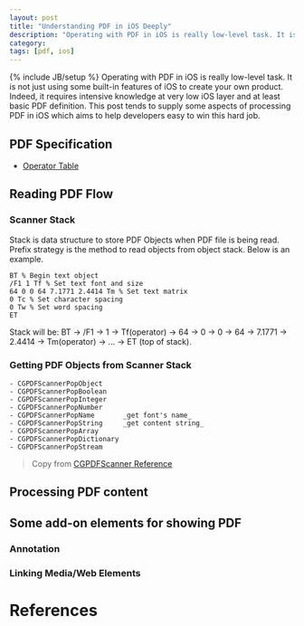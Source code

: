 ```yaml
---
layout: post
title: "Understanding PDF in iOS Deeply"
description: "Operating with PDF in iOS is really low-level task. It is not just using some built-in features of iOS to create your own product. Indeed, it requires intensive knowledge at very low iOS layer and at least basic PDF definition. This post tends to supply some aspects of processing PDF in iOS which aims to help developers easy to win this hard job."
category: 
tags: [pdf, ios]
---
```

{% include JB/setup %}
Operating with PDF in iOS is really low-level task. It is not just using some built-in features of iOS to create your own product. Indeed, it requires intensive knowledge at very low iOS layer and at least basic PDF definition. This post tends to supply some aspects of processing PDF in iOS which aims to help developers easy to win this hard job.

## PDF Specification

- [Operator Table](http://my.safaribooksonline.com/book/office-and-productivity-applications/0321304748/operator-summary/app01)

## Reading PDF Flow

### Scanner Stack
Stack is data structure to store PDF Objects when PDF file is being read. Prefix strategy is the method to read objects from object stack. Below is an example.

```
BT % Begin text object 
/F1 1 Tf % Set text font and size 
64 0 0 64 7.1771 2.4414 Tm % Set text matrix 
0 Tc % Set character spacing 
0 Tw % Set word spacing
ET
```

Stack will be:
BT -> /F1 -> 1 -> Tf(operator) -> 64 -> 0 -> 0 -> 64 -> 7.1771 -> 2.4414 -> Tm(operator) -> ... -> ET (top of stack).


### Getting PDF Objects from Scanner Stack
	- CGPDFScannerPopObject
	- CGPDFScannerPopBoolean
	- CGPDFScannerPopInteger
	- CGPDFScannerPopNumber
	- CGPDFScannerPopName		_get font's name_
	- CGPDFScannerPopString		_get content string_
	- CGPDFScannerPopArray
	- CGPDFScannerPopDictionary
	- CGPDFScannerPopStream

> Copy from [CGPDFScanner Reference](http://www.cocoachina.com/wiki/index.php?title=CGPDFScanner_Reference)

## Processing PDF content

## Some add-on elements for showing PDF
### Annotation

### Linking Media/Web Elements


# References

